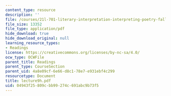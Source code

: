 ```yaml
---
content_type: resource
description: ''
file: /courses/21l-701-literary-interpretation-interpreting-poetry-fall-2003/04943f25809cbb99274c691abc9b73f5_lecture9h.pdf
file_size: 13352
file_type: application/pdf
hide_download: true
hide_download_original: null
learning_resource_types:
- Readings
license: https://creativecommons.org/licenses/by-nc-sa/4.0/
ocw_type: OCWFile
parent_title: Readings
parent_type: CourseSection
parent_uid: 4a8e09cf-6e66-d8c1-78e7-e931ebf4c299
resourcetype: Document
title: lecture9h.pdf
uid: 04943f25-809c-bb99-274c-691abc9b73f5
---
```

